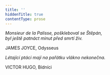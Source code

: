 ```yaml
---
title: ''
hiddenTitle: true
contentType: prose
---
```


_Monsieur de la Palisse, poškleboval se Štěpán,  
byl ještě patnáct minut před smrtí živ._

JAMES JOYCE, Odysseus

_Létající ptáci mají na pařátku vlákno nekonečna._

VICTOR HUGO, Bídníci
